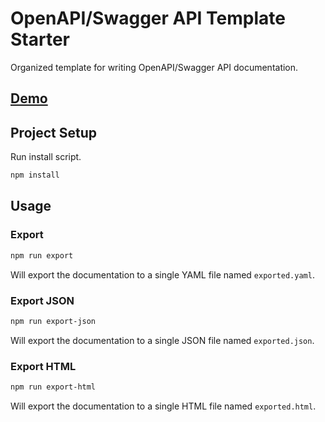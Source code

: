 # OpenAPI/Swagger API Template Starter

Organized template for writing OpenAPI/Swagger API documentation.


## [Demo](https://productslist.eyadroid.com/swagger/)

## Project Setup
Run install script.
```sh
npm install
```

## Usage
### Export

```sh
npm run export
```

Will export the documentation to a single YAML file named ``exported.yaml``.

### Export JSON

```sh
npm run export-json
```

Will export the documentation to a single JSON file named ``exported.json``.

### Export HTML

```sh
npm run export-html
```

Will export the documentation to a single HTML file named ``exported.html``.
